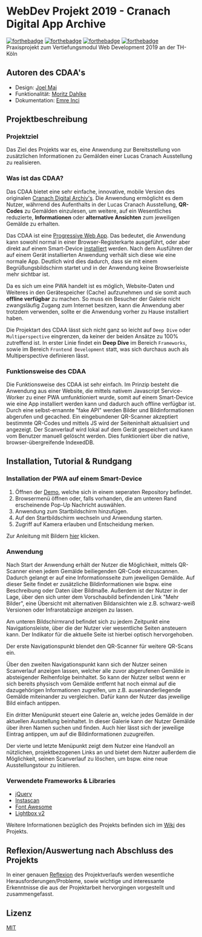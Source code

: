 # WebDev Projekt 2019 - Cranach Digital App Archive
[![forthebadge](https://forthebadge.com/images/badges/built-with-love.svg)](https://forthebadge.com)
[![forthebadge](https://forthebadge.com/images/badges/uses-html.svg)](https://forthebadge.com)
[![forthebadge](https://forthebadge.com/images/badges/uses-css.svg)](https://forthebadge.com)
[![forthebadge](https://forthebadge.com/images/badges/uses-js.svg)](https://forthebadge.com)  
Praxisprojekt zum Vertiefungsmodul Web Development 2019 an der TH-Köln  

## Autoren des CDAA's
- Design: [Joel Mai](https://github.com/Inf166)
- Funktionalität: [Moritz Dahlke](https://github.com/iceq1337)
- Dokumentation: [Emre Inci](https://github.com/bamalamusic)

## Projektbeschreibung
### Projektziel
Das Ziel des Projekts war es, eine Anwendung zur Bereitsstellung von zusätzlichen Informationen zu Gemälden einer Lucas Cranach Ausstellung zu realisieren.

### Was ist das CDAA?
Das CDAA bietet eine sehr einfache, innovative, mobile Version des originalen [Cranach Digital Archiv's](http://lucascranach.org/gallery). Die Anwendung ermöglicht es dem Nutzer, währrend des Aufenthalts in der Lucas Cranach Ausstellung, **QR-Codes** zu Gemälden einzulesen, um weitere, auf ein Wesentliches reduzierte, **Informationen** oder **alternative Ansichten** zum jeweiligen Gemälde zu erhalten.

Das CDAA ist eine [Progressive Web App](https://de.wikipedia.org/wiki/Progressive_Web_App). Das bedeutet, die Anwendung kann sowohl normal in einer Browser-Registerkarte ausgeführt, oder aber direkt auf einem Smart-Device [installiert](#installation-der-pwa-auf-einem-smart-device) werden. Nach dem Ausführen der auf einem Gerät installierten Anwendung verhält sich diese wie eine normale App. Deutlich wird dies dadurch, dass sie mit einem Begrüßungsbildschirm startet und in der Anwendung keine Browserleiste mehr sichtbar ist.  

Da es sich um eine PWA handelt ist es möglich, Website-Daten und Weiteres in den Gerätespeicher (Cache) aufzunehmen und sie somit auch **offline verfügbar** zu machen. So muss ein Besucher der Galerie nicht zwangsläufig Zugang zum Internet besitzen, kann die Anwendung aber trotzdem verwenden, sollte er die Anwendung vorher zu Hause installiert haben.

Die Projektart des CDAA lässt sich nicht ganz so leicht auf ``Deep Dive`` oder ``Multiperspective`` eingrenzen, da keiner der beiden Ansätze zu 100% zutreffend ist. In erster Linie findet ein **Deep Dive** im Bereich ``Frameworks``, sowie im Bereich ``Frontend Development`` statt, was sich durchaus auch als Multiperspective definieren lässt.

### Funktionsweise des CDAA
Die Funktionsweise des CDAA ist sehr einfach. Im Prinzip besteht die Anwendung aus einer Website, die mittels nativem Javascript Service-Worker zu einer PWA umfunktioniert wurde,  somit auf einem Smart-Device wie eine App installiert werden kann und dadurch auch offline verfügbar ist. Durch eine selbst-ernannte "fake API" werden Bilder und Bildinformationen abgerufen und gecached. Ein eingebundener QR-Scanner akzeptiert bestimmte QR-Codes und mittels JS wird der Seiteninhalt aktualisiert und angezeigt. Der Scanverlauf wird lokal auf dem Gerät gespeichert und kann vom Benutzer manuell gelöscht werden. Dies funktioniert über die native, browser-übergreifende IndexedDB.


## Installation, Tutorial & Rundgang
### Installation der PWA auf einem Smart-Device
1. Öffnen der [Demo](https://iceq1337.github.io/CDAA-PWA-Demo/demo/), welche sich in einem seperaten Repository befindet.
2. Browsermenü öffnen oder, falls vorhanden, die am unteren Rand erscheinende Pop-Up Nachricht auswählen.
3. Anwendung zum Startbildschirm hinzufügen.
4. Auf den Startbildschirm wechseln und Anwendung starten.
5. Zugriff auf Kamera erlauben und Entscheidung merken.  

Zur Anleitung mit Bildern [hier](Dokumentation/Installation.md) klicken.

### Anwendung
Nach Start der Anwendung erhält der Nutzer die Möglichkeit, mittels QR-Scanner einen jedem Gemälde beiliegenden QR-Code einzuscannen. Dadurch gelangt er auf eine Informationsseite zum jeweiligen Gemälde. Auf dieser Seite findet er zusätzliche Bildinformationen wie bspw. eine Beschreibung oder Daten über Bildmaße. Außerdem ist der Nutzer in der Lage, über den sich unter dem Vorschaubild  befindenden Link "Mehr Bilder", eine Übersicht mit alternativen Bildansichten wie z.B. schwarz-weiß Versionen oder Infrarotabzüge anzeigen zu lassen.  

Am unteren Bildschirmrand befindet sich zu jedem Zeitpunkt eine Navigationsleiste, über die der Nutzer vier wesentliche Seiten ansteuern kann. Der Indikator für die aktuelle Seite ist hierbei optisch hervorgehoben.  

Der erste Navigationspunkt blendet den QR-Scanner für weitere QR-Scans ein.  

Über den zweiten Navigationspunkt kann sich der Nutzer seinen Scanverlauf anzeigen lassen, welcher alle zuvor abgerufenen Gemälde in absteigender Reihenfolge beinhaltet. So kann der Nutzer selbst wenn er sich bereits physisch vom Gemälde entfernt hat noch einmal auf die dazugehörigen Informationen zugreifen, um z.B. auseinanderliegende Gemälde miteinander zu vergleichen. Dafür kann der Nutzer das jeweilige Bild einfach antippen.  

Ein dritter Menüpunkt steuert eine Galerie an, welche jedes Gemälde in der aktuellen Ausstellung beinhaltet. In dieser Galerie kann der Nutzer Gemälde über ihren Namen suchen und finden. Auch hier lässt sich der jeweilige Eintrag antippen, um auf die Bildinformationen zuzugreifen.  

Der vierte und letzte Menüpunkt zeigt dem Nutzer eine Handvoll an nützlichen, projektbezogenen Links an und bietet dem Nutzer außerdem die Möglichkeit, seinen Scanverlauf zu löschen, um bspw. eine neue Ausstellungstour zu initiieren.  

### Verwendete Frameworks & Libraries
- [jQuery](https://jquery.com/)
- [Instascan](https://github.com/schmich/instascan)
- [Font Awesome](https://fontawesome.com/v4.7.0/icons/)
- [Lightbox v2](https://lokeshdhakar.com/projects/lightbox2/)

Weitere Informationen bezüglich des Projekts befinden sich im [Wiki](https://github.com/Inf166/WDSS19-Praxisarbeit-CDAA/wiki) des Projekts.

## Reflexion/Auswertung nach Abschluss des Projekts
In einer genauen [Reflexion](Dokumentation/Reflexion.md) des Projektverlaufs werden wesentliche Herausforderungen/Probleme, sowie wichtige und interessante Erkenntnisse die aus der Projektarbeit hervorgingen vorgestellt und zusammengefasst.

## Lizenz
[MIT](https://github.com/Inf166/WDSS19-Praxisarbeit/blob/master/LICENSE)
